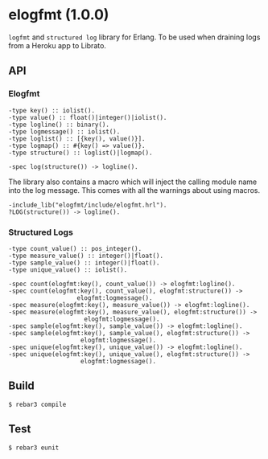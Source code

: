 # elogfmt (1.0.0)

`logfmt` and `structured log` library for Erlang. To be used when draining logs
from a Heroku app to Librato.

## API

### Elogfmt

```
-type key() :: iolist().
-type value() :: float()|integer()|iolist().
-type logline() :: binary().
-type logmessage() :: iolist().
-type loglist() :: [{key(), value()}].
-type logmap() :: #{key() => value()}.
-type structure() :: loglist()|logmap().

-spec log(structure()) -> logline().
```

The library also contains a macro which will inject the calling module name into
the log message. This comes with all the warnings about using macros.

```
-include_lib("elogfmt/include/elogfmt.hrl").
?LOG(structure()) -> logline().
```

### Structured Logs

```
-type count_value() :: pos_integer().
-type measure_value() :: integer()|float().
-type sample_value() :: integer()|float().
-type unique_value() :: iolist().

-spec count(elogfmt:key(), count_value()) -> elogfmt:logline().
-spec count(elogfmt:key(), count_value(), elogfmt:structure()) ->
                   elogfmt:logmessage().
-spec measure(elogfmt:key(), measure_value()) -> elogfmt:logline().
-spec measure(elogfmt:key(), measure_value(), elogfmt:structure()) ->
                     elogfmt:logmessage().
-spec sample(elogfmt:key(), sample_value()) -> elogfmt:logline().
-spec sample(elogfmt:key(), sample_value(), elogfmt:structure()) ->
                    elogfmt:logmessage().
-spec unique(elogfmt:key(), unique_value()) -> elogfmt:logline().
-spec unique(elogfmt:key(), unique_value(), elogfmt:structure()) ->
                    elogfmt:logmessage().
```


## Build

```
$ rebar3 compile
```

## Test

```
$ rebar3 eunit
```
